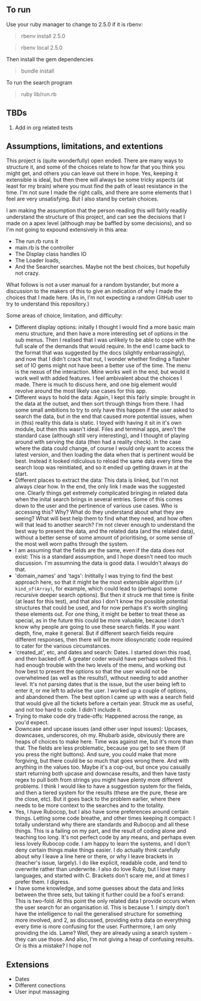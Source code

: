 ## To run
Use your ruby manager to change to 2.5.0
if it is rbenv:
> rbenv install 2.5.0

> rbenv local 2.5.0

Then install the gem dependencies
> bundle install

To run the search program
> ruby lib/run.rb

## TBDs
1. Add in org related tests

## Assumptions, limitations, and extentions

This project is (quite wonderfully) open ended. There are many ways to structure it, and some of the choices relate to how far that you think you might get, and others you can leave out there in hope. Yes, keeping it extensible is ideal, but then there will always be some tricky aspects (at least for my brain) where you must find the path of least resistance in the time. I'm not sure I made the right calls, and there are some elements that I feel are very unsatisfying. But I also stand by certain choices.

I am making the assumption that the person reading this will fairly readily understand the structure of this project, and can see the decisions that I made on a apex level (although may be baffled by some decisions), and so I'm not going to expound extensively in this area:
- The run.rb runs it
- main.rb is the controller
- The Display class handles IO
- The Loader loads,
- And the Searcher searches.
Maybe not the best choices, but hopefully not crazy.

What follows is not a user manual for a random bystander, but more a discussion to the makers of this to give an indication of why I made the choices that I made here. (As in, I'm not expecting a random GitHub user to try to understand this repository.)

Some areas of choice, limitation, and difficulty:
- Different display options: 
    initally I thought I would find a more basic main menu structure, and then have a more interesting set of options in the sub menus. Then I realised that I was unlikely to be able to cope with the full scale of the demands that would require. In the end I came back to the format that was suggested by the docs (slightly embarrassingly), and now that I didn't crack that nut, I wonder whether finding a flasher set of IO gems might not have been a better use of the time. The menu is the nexus of the interaction. Mine works well in the end, but would it work well with added features. I feel ambivalent about the choices I made. There is much to discuss here, and one big element would revolve around the most likely use cases for this app.
- Different ways to hold the data:
    Again, I kept this fairly simple: brought in the data at the outset, and then sort through things from there. I had some small ambitions to try to only have this happen if the user asked to search the data, but in the end that caused more potential issues, when in (this) reality this data is static. I toyed with having it sit in it's own module, but then this wasn't ideal. Files and terminal apps, aren't the standard case (although still very interesting), and I thought of playing around with serving the data (then had a reality check). In the case where the data could change, of course I would only want to access the latest version, and then loading the data when that is pertinent would be best. Instead it looked ridiculous to reload the same data every time the search loop was reinitiated, and so it ended up getting drawn in at the start.
- Different places to extract the data:
    This data is linked, but I'm not always clear how. In the end, the only link I made was the suggested one. Clearly things get extremely complicated bringing in related data when the inital search brings in several entries. Some of this comes down to the user and the pertinence of various use cases. Who is accessing this? Why? What do they understand about what they are seeing? What will best help them to find what they need, and how often will that lead to another search? I'm not clever enough to understand the best way to present the data, and the related data (and the related data), without a better sense of some amount of prioritising, or some sense of the most well worn paths through the system. 
- I am assuming that the fields are the same, even if the data does not exist:
    This is a standard assumption, and I hope doesn't need too much discussion. I'm assumning the data is good data. I wouldn't always do that. 
- 'domain_names' and 'tags':
    Inititally I was trying to find the best approach here, so that it might be the most extensible algorithm (`if kind_of(Array)`, for example, which could lead to (perhaps) some recursive deeper search options). But then it struck me that time is finite (at least for this test), and that also I don't know the possible potential structures that could be used, and for now perhaps it's worth singling these elements out. For one thing, it might be better to treat these as special, as in the future this could be more valuable, because I don't know why people are going to use these search fields. If you want depth, fine, make it general. But if different search fields require different responses, then there will be more idiosyncratic code required to cater for the various circumstances.
- 'created_at', etc, and dates and search:
    Dates. I started down this road, and then backed off. A greater coder would have perhaps solved this. I had enough trouble with the two levels of the menu, and working out how best to present the options so that the user would not be overwhelmed (as well as the results!), without needing to add another level. It's not parsing dates that is the issue, but the user being left to enter it, or me left to advise the user. I worked up a couple of options, and abandoned them. The best option I came up with was a search field that would give all the tickets before a certain year. Struck me as useful, and not too hard to code. I didn't include it.
- Trying to make code dry trade-offs:
    Happened across the range, as you'd expect. 
- Downcase and upcase issues (and other user input issues):
    Upcases, downcases, underscores, oh my. Rhubarb aside, obviously there are heaps of choices to make here. Time was against me, but it's more than that. The fields are less problematic, because you get to see them (if you press the right buttons). And sure, you could make that more forgiving, but there could be so much that goes wrong there. And with anything in the values too. Maybe it's a cop-out, but once you casually start returning both upcase and downcase results, and then have tasty regex to pull both from strings you might have plenty more different problems. I think I would like to have a suggestion system for the fields, and then a tiered system for the results (these are the pure, these are the close, etc). But it goes back to the problem earlier, where there needs to be more context to the searches and to the totality. 
- Yes, I have Rubocop, but I also have some preferences around certain things. Letting some code breathe, and other times keeping it compact:
    I totally understand why there are standards and Rubocop and all these things. This is a failing on my part, and the result of coding alone and teaching too long. It's not perfect code by any means, and perhaps even less lovely Rubocop code. I am happy to learn the systems, and I don't deny certain things make things easier. I do actually think carefully about why I leave a line here or there, or why I leave brackets in (teacher's issue, largely). I do like explicit, readable code, and tend to overwrite rather than underwrite. I also do love Ruby, but I love many languages, and started with C. Brackets don't scare me, and at times I prefer them. I digress. 
- I have some knowledge, and some guesses about the data and links between the three sets, but taking it further could be a fool's errand:
    This is two-fold. At this point the only related data I provide occurs when the user search for an organisation id. This is because 1. I simply don't have the intelligence to nail the generalised structure for something more involved, and 2, as discussed, providing extra data on everything every time is more confusing for the user. Furthermore, I am only providing the ids. Lame? Well, they are already using a search system - they can use those. And also, I'm not giving a heap of confusing results. Or is this a mistake? I hope not


## Extensions
- Dates
- Different conections
- User input massaging
